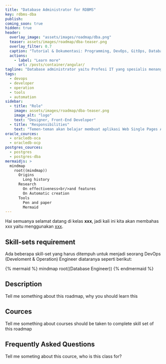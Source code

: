 ```yaml
---
title: "Database Administrator for RDBMS"
key: rdbms-dba
publish: 
coming_soon: true
hidden: true
header:
  overlay_image: "assets/images/roadmap/dba.png"
  teaser: assets/images/roadmap/dba-teaser.png
  overlay_filter: 0.7
  caption: "Tutorial & Dokumentasi: Programming, DevOps, GitOps, Database, & Servers"
  actions:
    - label: "Learn more"
      url: /posts/container/angular/
tagline: "Database administrator yaitu Profesi IT yang spesialis menangani Software untuk menyimpan dan meng-organiasi data, contohnya seperti Oracle Database, PostgreSQL, MySQL dan lain-lain."
tags:
  - devops
  - developer
  - operation
  - tools
  - automation
sidebar:
  - title: "Role"
    image: assets/images/roadmap/dba-teaser.png
    image_alt: "logo"
    text: "Designer, Front-End Developer"
  - title: "Responsibilities"
    text: "Temen-teman akan belajar membuat aplikasi Web Single Pages Application (SPA) system dengan menggunakan Angular Framework"
oracle_cources:
  - oracledb-oca
  - oracledb-ocp
postgres_cources:
  - postgres
  - postgres-dba
mermaidjs: >
  mindmap
    root((mindmap))
      Origins
        Long history
      Research
        On effectiveness<br/>and features
        On Automatic creation            
      Tools
        Pen and paper
        Mermaid
---
```


Hai semuanya selamat datang di kelas **xxx**, jadi kali ini kita akan membahas xxx yaitu menggunakan [xxx](link). 

<!--more-->

## Skill-sets requirement

Ada beberapa skill-set yang harus ditempuh untuk menjadi seorang DevOps (Develoment & Operation) Engineer diataranya seperti berikut:

{% mermaid %}
mindmap
  root((Database Engineer))
{% endmermaid %}

## Description

Tell me something about this roadmap, why you should learn this

## Cources

Tell me something about courses should be taken to complete skill set of this roadmap

## Frequently Asked Questions

Tell me someting about this cource, who is this class for?